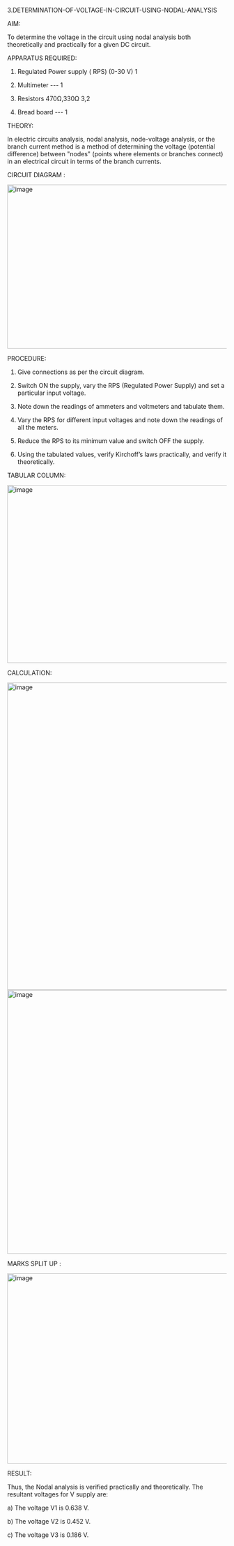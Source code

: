 3.DETERMINATION-OF-VOLTAGE-IN-CIRCUIT-USING-NODAL-ANALYSIS


AIM:

To determine the voltage in the circuit using nodal analysis both theoretically and practically for a given DC circuit.


APPARATUS REQUIRED:

1.	Regulated Power supply ( RPS) (0-30 V) 1

2.	Multimeter --- 1

3.	Resistors 470Ω,330Ω 3,2

4.	Bread board --- 1


THEORY:

In electric circuits analysis, nodal analysis, node-voltage analysis, or the branch current method is a method of determining the voltage (potential difference) between "nodes" (points where elements or branches connect) in an electrical circuit in terms of the branch currents.


CIRCUIT DIAGRAM :

 <img width="558" height="376" alt="image" src="https://github.com/user-attachments/assets/51460d90-4a56-434e-9117-cc8101958ac1" />








PROCEDURE:


1.	Give connections as per the circuit diagram.

2.	Switch ON the supply, vary the RPS (Regulated Power Supply) and set a particular input voltage.

3.	Note down the readings of ammeters and voltmeters and tabulate them.

4.	Vary the RPS for different input voltages and note down the readings of all the meters.

5.	Reduce the RPS to its minimum value and switch OFF the supply.

6.	Using the tabulated values, verify Kirchoff’s laws practically, and verify it theoretically.



TABULAR COLUMN:

 
<img width="529" height="408" alt="image" src="https://github.com/user-attachments/assets/1d8da439-ee86-4b3d-93ad-0ae84ebfd7a4" />







CALCULATION: 

 <img width="638" height="705" alt="image" src="https://github.com/user-attachments/assets/f185527b-2543-4f14-b12c-80385d719e40" />
<img width="640" height="605" alt="image" src="https://github.com/user-attachments/assets/74349189-8b6b-4f45-a264-55f423d0ab2a" />

 
MARKS SPLIT UP :

<img width="746" height="436" alt="image" src="https://github.com/user-attachments/assets/50feb645-b3a6-48dd-8b62-091970a86b19" />
 

RESULT:

Thus, the Nodal analysis is verified practically and theoretically. The resultant voltages for V supply are:

a) The voltage V1 is 0.638 V.

b) The voltage V2 is 0.452 V.

c) The voltage V3 is 0.186 V.

